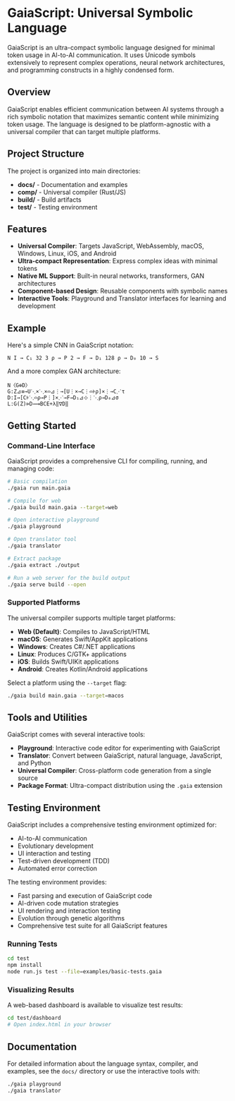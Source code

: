 # GaiaScript: Universal Symbolic Language

GaiaScript is an ultra-compact symbolic language designed for minimal token usage in AI-to-AI communication. It uses Unicode symbols extensively to represent complex operations, neural network architectures, and programming constructs in a highly condensed form.

## Overview

GaiaScript enables efficient communication between AI systems through a rich symbolic notation that maximizes semantic content while minimizing token usage. The language is designed to be platform-agnostic with a universal compiler that can target multiple platforms.

## Project Structure

The project is organized into main directories:

- **docs/** - Documentation and examples
- **comp/** - Universal compiler (Rust/JS)
- **build/** - Build artifacts
- **test/** - Testing environment

## Features

- **Universal Compiler**: Targets JavaScript, WebAssembly, macOS, Windows, Linux, iOS, and Android
- **Ultra-compact Representation**: Express complex ideas with minimal tokens
- **Native ML Support**: Built-in neural networks, transformers, GAN architectures
- **Component-based Design**: Reusable components with symbolic names
- **Interactive Tools**: Playground and Translator interfaces for learning and development

## Example

Here's a simple CNN in GaiaScript notation:

```
N I → C₁ 32 3 ρ → P 2 → F → D₁ 128 ρ → D₀ 10 → S
```

And a more complex GAN architecture:

```
N〈G⊕D〉
G:Z⊿≡→U⋱×⋱×⌓⊿⋮→[U⋮×→C⋮⌓⊧ρ]×⋮→C⋰τ
D:I→[C⊧⋱⌓ρ→P⋮]×⋰→F→D₁⊿⊹⋮⋱ρ→D₀⊿σ
L:G(Z)⊳D⟿BCE+λ‖∇D‖
```

## Getting Started

### Command-Line Interface

GaiaScript provides a comprehensive CLI for compiling, running, and managing code:

```bash
# Basic compilation
./gaia run main.gaia

# Compile for web
./gaia build main.gaia --target=web 

# Open interactive playground
./gaia playground

# Open translator tool
./gaia translator

# Extract package
./gaia extract ./output

# Run a web server for the build output
./gaia serve build --open
```

### Supported Platforms

The universal compiler supports multiple target platforms:

- **Web (Default)**: Compiles to JavaScript/HTML
- **macOS**: Generates Swift/AppKit applications
- **Windows**: Creates C#/.NET applications
- **Linux**: Produces C/GTK+ applications
- **iOS**: Builds Swift/UIKit applications
- **Android**: Creates Kotlin/Android applications

Select a platform using the `--target` flag:

```bash
./gaia build main.gaia --target=macos
```

## Tools and Utilities

GaiaScript comes with several interactive tools:

- **Playground**: Interactive code editor for experimenting with GaiaScript
- **Translator**: Convert between GaiaScript, natural language, JavaScript, and Python
- **Universal Compiler**: Cross-platform code generation from a single source
- **Package Format**: Ultra-compact distribution using the `.gaia` extension

## Testing Environment

GaiaScript includes a comprehensive testing environment optimized for:

- AI-to-AI communication
- Evolutionary development
- UI interaction and testing
- Test-driven development (TDD)
- Automated error correction

The testing environment provides:

- Fast parsing and execution of GaiaScript code
- AI-driven code mutation strategies
- UI rendering and interaction testing
- Evolution through genetic algorithms
- Comprehensive test suite for all GaiaScript features

### Running Tests

```bash
cd test
npm install
node run.js test --file=examples/basic-tests.gaia
```

### Visualizing Results

A web-based dashboard is available to visualize test results:

```bash
cd test/dashboard
# Open index.html in your browser
```

## Documentation

For detailed information about the language syntax, compiler, and examples, see the `docs/` directory or use the interactive tools with:

```bash
./gaia playground
./gaia translator
```